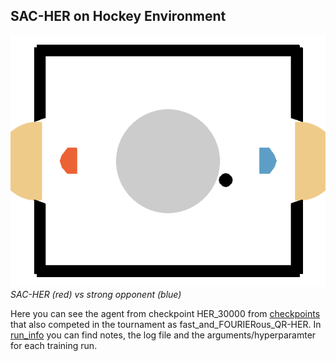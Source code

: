 ## SAC-HER on Hockey Environment

![SAC-HER vs strong opponent](../../assets/HER_vs_strong_opp.gif)  
*SAC-HER (red) vs strong opponent (blue)*

Here you can see the agent from checkpoint HER_30000 from [checkpoints](./checkpoints/) that also competed in the tournament as fast_and_FOURIERous_QR-HER. 
In [run_info](./run_info/) you can find notes, the log file and the arguments/hyperparamter for each training run.  
